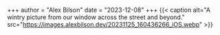 +++
author = "Alex Bilson"
date = "2023-12-08"
+++
{{< caption alt="A wintry picture from our window across the street and beyond." src="https://images.alexbilson.dev/20231125_160436266_iOS.webp" >}}
